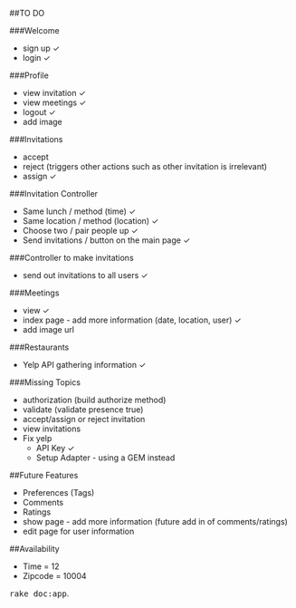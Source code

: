 ##TO DO

###Welcome
- sign up ✓
- login ✓

###Profile
- view invitation ✓
- view meetings ✓
- logout ✓
- add image

###Invitations
- accept
- reject (triggers other actions such as other invitation is irrelevant)
- assign ✓

###Invitation Controller
- Same lunch / method (time) ✓
- Same location / method (location) ✓
- Choose two / pair people up ✓
- Send invitations / button on the main page ✓

###Controller to make invitations
- send out invitations to all users ✓

###Meetings
- view ✓
- index page - add more information (date, location, user) ✓
- add image url

###Restaurants
- Yelp API gathering information ✓

###Missing Topics
- authorization (build authorize method)
- validate (validate presence true)
- accept/assign or reject invitation
- view invitations
- Fix yelp
   - API Key ✓ 
   - Setup Adapter - using a GEM instead 

##Future Features
- Preferences (Tags)
- Comments
- Ratings
- show page - add more information (future add in of comments/ratings)
- edit page for user information

##Availability
- Time = 12
- Zipcode = 10004

<tt>rake doc:app</tt>.
